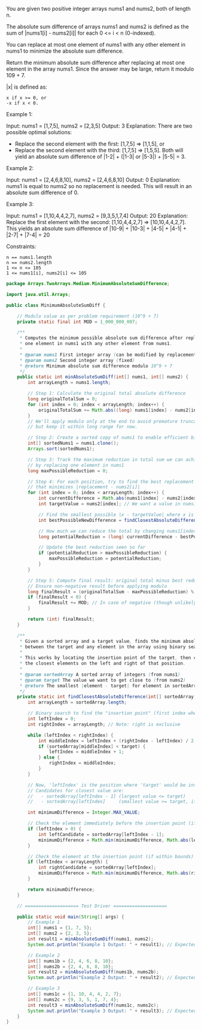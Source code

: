 You are given two positive integer arrays nums1 and nums2, both of length n.

The absolute sum difference of arrays nums1 and nums2 is defined as the sum of |nums1[i] - nums2[i]| for each 0 <= i < n (0-indexed).

You can replace at most one element of nums1 with any other element in nums1 to minimize the absolute sum difference.

Return the minimum absolute sum difference after replacing at most one element in the array nums1. Since the answer may be large, return it modulo 109 + 7.

|x| is defined as:

    x if x >= 0, or
    -x if x < 0.

 

Example 1:

Input: nums1 = [1,7,5], nums2 = [2,3,5]
Output: 3
Explanation: There are two possible optimal solutions:
- Replace the second element with the first: [1,7,5] => [1,1,5], or
- Replace the second element with the third: [1,7,5] => [1,5,5].
Both will yield an absolute sum difference of |1-2| + (|1-3| or |5-3|) + |5-5| = 3.

Example 2:

Input: nums1 = [2,4,6,8,10], nums2 = [2,4,6,8,10]
Output: 0
Explanation: nums1 is equal to nums2 so no replacement is needed. This will result in an 
absolute sum difference of 0.

Example 3:

Input: nums1 = [1,10,4,4,2,7], nums2 = [9,3,5,1,7,4]
Output: 20
Explanation: Replace the first element with the second: [1,10,4,4,2,7] => [10,10,4,4,2,7].
This yields an absolute sum difference of |10-9| + |10-3| + |4-5| + |4-1| + |2-7| + |7-4| = 20

 

Constraints:

    n == nums1.length
    n == nums2.length
    1 <= n <= 105
    1 <= nums1[i], nums2[i] <= 105



```java
package Arrays.TwoArrays.Medium.MinimumAbsoluteSumDifference;

import java.util.Arrays;

public class MinimumAbsoluteSumDiff {

    // Modulo value as per problem requirement (10^9 + 7)
    private static final int MOD = 1_000_000_007;

    /**
     * Computes the minimum possible absolute sum difference after replacing at most
     * one element in nums1 with any other element from nums1.
     *
     * @param nums1 First integer array (can be modified by replacement)
     * @param nums2 Second integer array (fixed)
     * @return Minimum absolute sum difference modulo 10^9 + 7
     */
    public static int minAbsoluteSumDiff(int[] nums1, int[] nums2) {
        int arrayLength = nums1.length;

        // Step 1: Calculate the original total absolute difference
        long originalTotalSum = 0;
        for (int index = 0; index < arrayLength; index++) {
            originalTotalSum += Math.abs((long) nums1[index] - nums2[index]);
        }
        // We'll apply modulo only at the end to avoid premature truncation,
        // but keep it within long range for now.

        // Step 2: Create a sorted copy of nums1 to enable efficient binary search
        int[] sortedNums1 = nums1.clone();
        Arrays.sort(sortedNums1);

        // Step 3: Track the maximum reduction in total sum we can achieve
        // by replacing one element in nums1
        long maxPossibleReduction = 0;

        // Step 4: For each position, try to find the best replacement in nums1
        // that minimizes |replacement - nums2[i]|
        for (int index = 0; index < arrayLength; index++) {
            int currentDifference = Math.abs(nums1[index] - nums2[index]);
            int targetValue = nums2[index]; // We want a value in nums1 close to this

            // Find the smallest possible |x - targetValue| where x is in nums1
            int bestPossibleNewDifference = findClosestAbsoluteDifference(sortedNums1, targetValue);

            // How much we can reduce the total by changing nums1[index]
            long potentialReduction = (long) currentDifference - bestPossibleNewDifference;

            // Update the best reduction seen so far
            if (potentialReduction > maxPossibleReduction) {
                maxPossibleReduction = potentialReduction;
            }
        }

        // Step 5: Compute final result: original total minus best reduction
        // Ensure non-negative result before applying modulo
        long finalResult = (originalTotalSum - maxPossibleReduction) % MOD;
        if (finalResult < 0) {
            finalResult += MOD; // In case of negative (though unlikely here)
        }

        return (int) finalResult;
    }

    /**
     * Given a sorted array and a target value, finds the minimum absolute difference
     * between the target and any element in the array using binary search.
     *
     * This works by locating the insertion point of the target, then checking
     * the closest elements on the left and right of that position.
     *
     * @param sortedArray A sorted array of integers (from nums1)
     * @param target The value we want to get close to (from nums2)
     * @return The smallest |element - target| for element in sortedArray
     */
    private static int findClosestAbsoluteDifference(int[] sortedArray, int target) {
        int arrayLength = sortedArray.length;

        // Binary search to find the "insertion point" (first index where element >= target)
        int leftIndex = 0;
        int rightIndex = arrayLength; // Note: right is exclusive

        while (leftIndex < rightIndex) {
            int middleIndex = leftIndex + (rightIndex - leftIndex) / 2;
            if (sortedArray[middleIndex] < target) {
                leftIndex = middleIndex + 1;
            } else {
                rightIndex = middleIndex;
            }
        }

        // Now, 'leftIndex' is the position where 'target' would be inserted
        // Candidates for closest value are:
        //   - sortedArray[leftIndex - 1] (largest value <= target)
        //   - sortedArray[leftIndex]     (smallest value >= target, if exists)

        int minimumDifference = Integer.MAX_VALUE;

        // Check the element immediately before the insertion point (if exists)
        if (leftIndex > 0) {
            int leftCandidate = sortedArray[leftIndex - 1];
            minimumDifference = Math.min(minimumDifference, Math.abs(leftCandidate - target));
        }

        // Check the element at the insertion point (if within bounds)
        if (leftIndex < arrayLength) {
            int rightCandidate = sortedArray[leftIndex];
            minimumDifference = Math.min(minimumDifference, Math.abs(rightCandidate - target));
        }

        return minimumDifference;
    }

    // ==================== Test Driver ====================

    public static void main(String[] args) {
        // Example 1
        int[] nums1 = {1, 7, 5};
        int[] nums2 = {2, 3, 5};
        int result1 = minAbsoluteSumDiff(nums1, nums2);
        System.out.println("Example 1 Output: " + result1); // Expected: 3

        // Example 2
        int[] nums1b = {2, 4, 6, 8, 10};
        int[] nums2b = {2, 4, 6, 8, 10};
        int result2 = minAbsoluteSumDiff(nums1b, nums2b);
        System.out.println("Example 2 Output: " + result2); // Expected: 0

        // Example 3
        int[] nums1c = {1, 10, 4, 4, 2, 7};
        int[] nums2c = {9, 3, 5, 1, 7, 4};
        int result3 = minAbsoluteSumDiff(nums1c, nums2c);
        System.out.println("Example 3 Output: " + result3); // Expected: 20
    }
}
```